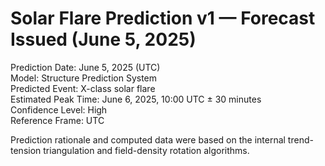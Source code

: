 # Solar Flare Prediction v1 — Forecast Issued (June 5, 2025)

Prediction Date: June 5, 2025 (UTC)  
Model: Structure Prediction System  
Predicted Event: X-class solar flare  
Estimated Peak Time: June 6, 2025, 10:00 UTC ± 30 minutes  
Confidence Level: High  
Reference Frame: UTC

Prediction rationale and computed data were based on the internal trend-tension triangulation and field-density rotation algorithms.
